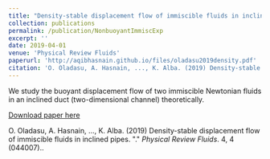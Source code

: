 ```yaml
---
title: "Density-stable displacement flow of immiscible fluids in inclined pipes"
collection: publications
permalink: /publication/NonbuoyantImmiscExp
excerpt: ''
date: 2019-04-01
venue: 'Physical Review Fluids'
paperurl: 'http://aqibhasnain.github.io/files/oladasu2019density.pdf'
citation: 'O. Oladasu, A. Hasnain, ..., K. Alba. (2019) Density-stable displacement flow of immiscible fluids in inclined pipes. &quot;.&quot; <i>Physical Review Fluids</i>. 4, 4 (044007).'
---
```

We study the buoyant displacement flow of two immiscible Newtonian fluids in an inclined duct (two-dimensional channel) theoretically. 

[Download paper here](http://aqibhasnain.github.io/files/oladasu2019density.pdf)

O. Oladasu, A. Hasnain, ..., K. Alba. (2019) Density-stable displacement flow of immiscible fluids in inclined pipes. &quot;.&quot; <i>Physical Review Fluids</i>. 4, 4 (044007)..